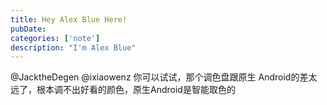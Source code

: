 ```yaml
---
title: Hey Alex Blue Here!
pubDate: 
categories: ['note']
description: "I'm Alex Blue"
---
```


@JacktheDegen @ixiaowenz 你可以试试，那个调色盘跟原生 Android的差太远了，根本调不出好看的颜色，原生Android是智能取色的